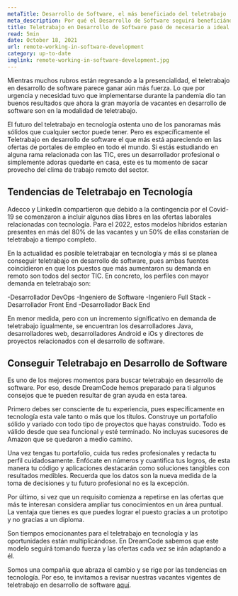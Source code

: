 ```yaml
---
metaTitle: Desarrollo de Software, el más beneficiado del teletrabajo
meta_description: Por qué el Desarrollo de Software seguirá beneficiándose de las tendencias del teletrabajo en el 2022 y el futuro del teletrabajo en tecnología
title: Teletrabajo en Desarrollo de Software pasó de necesario a ideal
read: 5min
date: October 18, 2021
url: remote-working-in-software-development
category: up-to-date
imglink: remote-working-in-software-development.jpg
---
```


Mientras muchos rubros están regresando a la presencialidad, el teletrabajo en desarrollo de software parece ganar aún más fuerza. Lo que por urgencia y necesidad tuvo que implementarse durante la pandemia dio tan buenos resultados que ahora la gran mayoría de vacantes en desarrollo de software son en la modalidad de teletrabajo.

El futuro del teletrabajo en tecnología ostenta uno de los panoramas más sólidos que cualquier sector puede tener. Pero es específicamente el Teletrabajo en desarrollo de software el que más está apareciendo en las ofertas de portales de empleo en todo el mundo. Si estás estudiando en alguna rama relacionada con las TIC, eres un desarrollador profesional o simplemente adoras quedarte en casa, este es tu momento de sacar provecho del clima de trabajo remoto del sector.

## **Tendencias de Teletrabajo en Tecnología**

Adecco y LinkedIn compartieron que debido a la contingencia por el Covid-19 se comenzaron a incluir algunos días libres en las ofertas laborales relacionadas con tecnología. Para el 2022, estos modelos híbridos estarían presentes en más del 80% de las vacantes y un 50% de ellas constarían de teletrabajo a tiempo completo.

En la actualidad es posible teletrabajar en tecnología y más si se planea conseguir teletrabajo en desarrollo de software, pues ambas fuentes coincidieron en que los puestos que más aumentaron su demanda en remoto son todos del sector TIC. En concreto, los perfiles con mayor demanda en teletrabajo son:

-Desarrollador DevOps
-Ingeniero de Software
-Ingeniero Full Stack
-Desarrollador Front End
-Desarrollador Back End

En menor medida, pero con un incremento significativo en demanda de teletrabajo igualmente, se encuentran los desarrolladores Java, desarrolladores web, desarrolladores Android e iOs y directores de proyectos relacionados con el desarrollo de software.

## **Conseguir Teletrabajo en Desarrollo de Software**

Es uno de los mejores momentos para buscar teletrabajo en desarrollo de software. Por eso, desde DreamCode hemos preparado para ti algunos consejos que te pueden resultar de gran ayuda en esta tarea.

Primero debes ser consciente de tu experiencia, pues específicamente en tecnología esta vale tanto o más que los títulos. Construye un portafolio sólido y variado con todo tipo de proyectos que hayas construido. Todo es válido desde que sea funcional y esté terminado. No incluyas sucesores de Amazon que se quedaron a medio camino.

Una vez tengas tu portafolio, cuida tus redes profesionales y redacta tu perfil cuidadosamente. Enfócate en números y cuantifica tus logros, de esta manera tu código y aplicaciones destacarán como soluciones tangibles con resultados medibles. Recuerda que los datos son la nueva medida de la toma de decisiones y tu futuro profesional no es la excepción.

Por último, si vez que un requisito comienza a repetirse en las ofertas que más te interesan considera ampliar tus conocimientos en un área puntual. La ventaja que tienes es que puedes lograr el puesto gracias a un prototipo y no gracias a un diploma.

Son tiempos emocionantes para el teletrabajo en tecnología y las oportunidades están multiplicándose. En DreamCode sabemos que este modelo seguirá tomando fuerza y las ofertas cada vez se irán adaptando a él.

Somos una compañía que abraza el cambio y se rige por las tendencias en tecnología. Por eso, te invitamos a revisar nuestras vacantes vigentes de teletrabajo en desarrollo de software [aquí](https://www.dreamcodesoft.com/es/careers).
